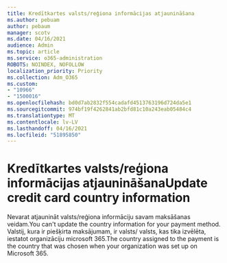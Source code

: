 ```yaml
---
title: Kredītkartes valsts/reģiona informācijas atjaunināšana
ms.author: pebuam
author: pebaum
manager: scotv
ms.date: 04/16/2021
audience: Admin
ms.topic: article
ms.service: o365-administration
ROBOTS: NOINDEX, NOFOLLOW
localization_priority: Priority
ms.collection: Adm_O365
ms.custom:
- "10966"
- "1500016"
ms.openlocfilehash: bd0d7ab2832f554cadafd4513763196d724da5e1
ms.sourcegitcommit: 974bf19f4262841ab2bfd81c10a243eab05484c4
ms.translationtype: MT
ms.contentlocale: lv-LV
ms.lasthandoff: 04/16/2021
ms.locfileid: "51895850"
---
```

# <a name="update-credit-card-country-information"></a><span data-ttu-id="465be-102">Kredītkartes valsts/reģiona informācijas atjaunināšana</span><span class="sxs-lookup"><span data-stu-id="465be-102">Update credit card country information</span></span>

<span data-ttu-id="465be-103">Nevarat atjaunināt valsts/reģiona informāciju savam maksāšanas veidam.</span><span class="sxs-lookup"><span data-stu-id="465be-103">You can't update the country information for your payment method.</span></span> <span data-ttu-id="465be-104">Valstij, kura ir piešķirta maksājumam, ir valsts/ valsts, kas tika izvēlēta, iestatot organizāciju microsoft 365.</span><span class="sxs-lookup"><span data-stu-id="465be-104">The country assigned to the payment is the country that was chosen when your organization was set up on Microsoft 365.</span></span> 